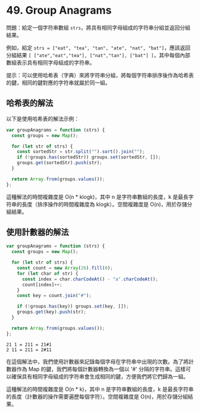 # 49. Group Anagrams

問題：給定一個字符串數組 `strs`，將具有相同字母組成的字符串分組並返回分組結果。

例如，給定 `strs = ["eat", "tea", "tan", "ate", "nat", "bat"]`，應該返回分組結果 `[
  ["ate","eat","tea"],
  ["nat","tan"],
  ["bat"]
]`，其中每個內部數組表示具有相同字母組成的字符串。

提示：可以使用哈希表（字典）來將字符串分組，將每個字符串排序後作為哈希表的鍵，相同的鍵對應的字符串就屬於同一組。

## 哈希表的解法

以下是使用哈希表的解法示例：

```javascript
var groupAnagrams = function (strs) {
  const groups = new Map();

  for (let str of strs) {
    const sortedStr = str.split("").sort().join("");
    if (!groups.has(sortedStr)) groups.set(sortedStr, []);
    groups.get(sortedStr).push(str);
  }

  return Array.from(groups.values());
};
```

這種解法的時間複雜度是 O(n \* klogk)，其中 n 是字符串數組的長度，k 是最長字符串的長度（排序操作的時間複雜度為 klogk）。空間複雜度是 O(n)，用於存儲分組結果。

## 使用計數器的解法

```javascript
var groupAnagrams = function (strs) {
  const groups = new Map();

  for (let str of strs) {
    const count = new Array(26).fill(0);
    for (let char of str) {
      const index = char.charCodeAt() - "a".charCodeAt();
      count[index]++;
    }
    const key = count.join("#");

    if (!groups.has(key)) groups.set(key, []);
    groups.get(key).push(str);
  }

  return Array.from(groups.values());
};
```

```
21 1 = 211 = 21#1
2 11 = 211 = 2#11
```

在這個解法中，我們使用計數器來記錄每個字母在字符串中出現的次數。為了將計數器作為 Map 的鍵，我們將每個計數器轉換為一個以 '#' 分隔的字符串。這樣可以確保具有相同字母組成的字符串會生成相同的鍵，方便我們將它們歸為一組。

這種解法的時間複雜度是 O(n \* k)，其中 n 是字符串數組的長度，k 是最長字符串的長度（計數器的操作需要遍歷每個字符）。空間複雜度是 O(n)，用於存儲分組結果。
